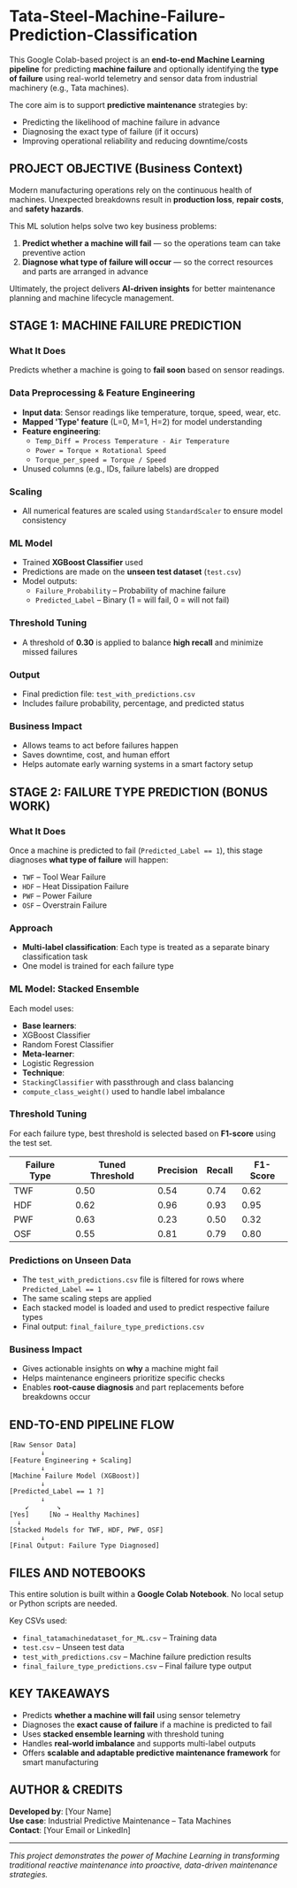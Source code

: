 # Tata-Steel-Machine-Failure-Prediction-Classification

This Google Colab-based project is an **end-to-end Machine Learning pipeline** for predicting **machine failure** and optionally identifying the **type of failure** using real-world telemetry and sensor data from industrial machinery (e.g., Tata machines).

The core aim is to support **predictive maintenance** strategies by:
- Predicting the likelihood of machine failure in advance
- Diagnosing the exact type of failure (if it occurs)
- Improving operational reliability and reducing downtime/costs

##  PROJECT OBJECTIVE (Business Context)

Modern manufacturing operations rely on the continuous health of machines. Unexpected breakdowns result in **production loss**, **repair costs**, and **safety hazards**.

This ML solution helps solve two key business problems:

1.  **Predict whether a machine will fail** — so the operations team can take preventive action
2.  **Diagnose what type of failure will occur** — so the correct resources and parts are arranged in advance

Ultimately, the project delivers **AI-driven insights** for better maintenance planning and machine lifecycle management.

##  STAGE 1: MACHINE FAILURE PREDICTION

###  What It Does

Predicts whether a machine is going to **fail soon** based on sensor readings.

###  Data Preprocessing & Feature Engineering
- **Input data**: Sensor readings like temperature, torque, speed, wear, etc.
- **Mapped 'Type' feature** (L=0, M=1, H=2) for model understanding
- **Feature engineering**:
  - `Temp_Diff = Process Temperature - Air Temperature`
  - `Power = Torque × Rotational Speed`
  - `Torque_per_speed = Torque / Speed`
- Unused columns (e.g., IDs, failure labels) are dropped

###  Scaling
- All numerical features are scaled using `StandardScaler` to ensure model consistency

###  ML Model
- Trained **XGBoost Classifier** used
- Predictions are made on the **unseen test dataset** (`test.csv`)
- Model outputs:
  - `Failure_Probability` – Probability of machine failure
  - `Predicted_Label` – Binary (1 = will fail, 0 = will not fail)

###  Threshold Tuning
- A threshold of **0.30** is applied to balance **high recall** and minimize missed failures

###  Output
- Final prediction file: `test_with_predictions.csv`
- Includes failure probability, percentage, and predicted status

###  Business Impact
- Allows teams to act before failures happen
- Saves downtime, cost, and human effort
- Helps automate early warning systems in a smart factory setup

##  STAGE 2: FAILURE TYPE PREDICTION (BONUS WORK)

###  What It Does

Once a machine is predicted to fail (`Predicted_Label == 1`), this stage diagnoses **what type of failure** will happen:
- `TWF` – Tool Wear Failure
- `HDF` – Heat Dissipation Failure
- `PWF` – Power Failure
- `OSF` – Overstrain Failure

###  Approach
- **Multi-label classification**: Each type is treated as a separate binary classification task
- One model is trained for each failure type

###  ML Model: Stacked Ensemble
Each model uses:
-  **Base learners**:  
  - XGBoost Classifier  
  - Random Forest Classifier  
-  **Meta-learner**:  
  - Logistic Regression  
-  **Technique**:  
  - `StackingClassifier` with passthrough and class balancing
  - `compute_class_weight()` used to handle label imbalance

###  Threshold Tuning
For each failure type, best threshold is selected based on **F1-score** using the test set.

| Failure Type | Tuned Threshold | Precision | Recall | F1-Score |
|--------------|------------------|-----------|--------|----------|
| TWF          | 0.50             | 0.54      | 0.74   | 0.62     |
| HDF          | 0.62             | 0.96      | 0.93   | 0.95     |
| PWF          | 0.63             | 0.23      | 0.50   | 0.32     |
| OSF          | 0.55             | 0.81      | 0.79   | 0.80     |

###  Predictions on Unseen Data
- The `test_with_predictions.csv` file is filtered for rows where `Predicted_Label == 1`
- The same scaling steps are applied
- Each stacked model is loaded and used to predict respective failure types
- Final output: `final_failure_type_predictions.csv`

###  Business Impact
- Gives actionable insights on **why** a machine might fail
- Helps maintenance engineers prioritize specific checks
- Enables **root-cause diagnosis** and part replacements before breakdowns occur

##  END-TO-END PIPELINE FLOW

```
[Raw Sensor Data]
        ↓
[Feature Engineering + Scaling]
        ↓
[Machine Failure Model (XGBoost)]
        ↓
[Predicted_Label == 1 ?]
        ↓
    ↙       ↘
[Yes]     [No → Healthy Machines]
  ↓
[Stacked Models for TWF, HDF, PWF, OSF]
        ↓
[Final Output: Failure Type Diagnosed]
```

##  FILES AND NOTEBOOKS

This entire solution is built within a **Google Colab Notebook**. No local setup or Python scripts are needed.

Key CSVs used:
- `final_tatamachinedataset_for_ML.csv` – Training data
- `test.csv` – Unseen test data
- `test_with_predictions.csv` – Machine failure prediction results
- `final_failure_type_predictions.csv` – Final failure type output


##  KEY TAKEAWAYS

-  Predicts **whether a machine will fail** using sensor telemetry
-  Diagnoses the **exact cause of failure** if a machine is predicted to fail
-  Uses **stacked ensemble learning** with threshold tuning
-  Handles **real-world imbalance** and supports multi-label outputs
-  Offers **scalable and adaptable predictive maintenance framework** for smart manufacturing

##  AUTHOR & CREDITS

**Developed by**: [Your Name]  
**Use case**: Industrial Predictive Maintenance – Tata Machines  
**Contact**: [Your Email or LinkedIn]

---

*This project demonstrates the power of Machine Learning in transforming traditional reactive maintenance into proactive, data-driven maintenance strategies.*
